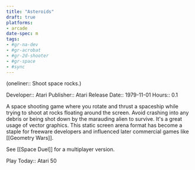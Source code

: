 ```yaml
---
title: "Asteroids"
draft: true
platforms:
- arcade
date-spec: m
tags:
- #gr-na-dev 
- #gr-acrobat 
- #gr-2d-shooter 
- #gr-space 
- #sync
---
```


(oneliner:: Shoot space rocks.)

Developer:: Atari
Publisher:: Atari
Release Date:: 1979-11-01
Hours:: 0.1

A space shooting game where you rotate and thrust a spaceship while trying to shoot at rocks floating around the screen. Avoid crashing into any debris or being shot down by the marauding alien to survive. It's a great usage of vector graphics. This static screen arena format has become a staple for freeware developers and influenced later commercial games like [[Geometry Wars]].

See [[Space Duel]] for a multiplayer version.

Play Today:: Atari 50